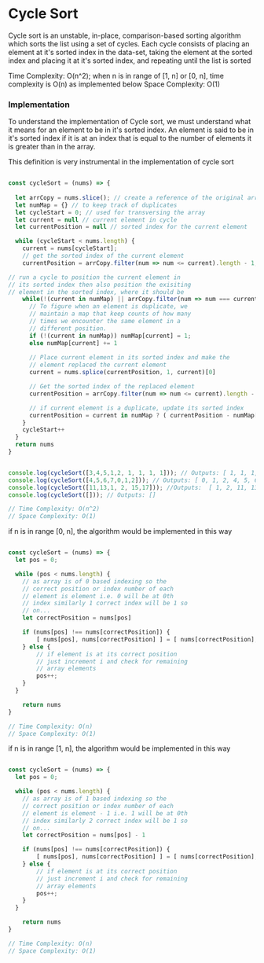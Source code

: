 # Cycle Sort

Cycle sort is an unstable, in-place, comparison-based sorting algorithm which sorts the list using a set of cycles. Each cycle consists of placing an element at it's sorted index in the data-set, taking the element at the sorted index and placing it at it's sorted index, and repeating until the list is sorted

Time Complexity: O(n^2); when n is in range of [1, n] or [0, n], time complexity is O(n) as implemented below
Space Complexity: O(1)

### Implementation 

To understand the implementation of Cycle sort, we must understand what it means for an element to be in it's sorted index. An element is said to be in it's sorted index if it is at an index that is equal to the number of elements it is greater than in the array.

This definition is very instrumental in the implementation of cycle sort

```js

const cycleSort = (nums) => {
  
  let arrCopy = nums.slice(); // create a reference of the original array
  let numMap = {} // to keep track of duplicates
  let cycleStart = 0; // used for transversing the array
  let current = null // current element in cycle
  let currentPosition = null // sorted index for the current element

  while (cycleStart < nums.length) {
    current = nums[cycleStart];
    // get the sorted index of the current element
    currentPosition = arrCopy.filter(num => num <= current).length - 1;

// run a cycle to position the current element in
// its sorted index then also position the exisiting
// element in the sorted index, where it should be
    while(!(current in numMap) || arrCopy.filter(num => num === current).length !== numMap[current]) {
      // To figure when an element is duplicate, we
      // maintain a map that keep counts of how many
      // times we encounter the same element in a 
      // different position.
      if (!(current in numMap)) numMap[current] = 1;
      else numMap[current] += 1
      
      // Place current element in its sorted index and make the
      // element replaced the current element
      current = nums.splice(currentPosition, 1, current)[0]

      // Get the sorted index of the replaced element
      currentPosition = arrCopy.filter(num => num <= current).length - 1;

      // if current element is a duplicate, update its sorted index
      currentPosition = current in numMap ? ( currentPosition - numMap[current]) : currentPosition
    }
    cycleStart++
  }
  return nums
}


console.log(cycleSort([3,4,5,1,2, 1, 1, 1, 1])); // Outputs: [ 1, 1, 1, 1, 1, 2, 3, 4, 5 ]
console.log(cycleSort([4,5,6,7,0,1,2])); // Outputs: [ 0, 1, 2, 4, 5, 6, 7 ]
console.log(cycleSort([11,13,1, 2, 15,17])); //Outputs:  [ 1, 2, 11, 13, 15, 17 ]
console.log(cycleSort([])); // Outputs: []

// Time Complexity: O(n^2)
// Space Complexity: O(1)

```

if n is in range [0, n], the algorithm would be implemented in this way

```js

const cycleSort = (nums) => {
  let pos = 0;

  while (pos < nums.length) {
    // as array is of 0 based indexing so the
    // correct position or index number of each
    // element is element i.e. 0 will be at 0th
    // index similarly 1 correct index will be 1 so
    // on...
    let correctPosition = nums[pos]

    if (nums[pos] !== nums[correctPosition]) {
        [ nums[pos], nums[correctPosition] ] = [ nums[correctPosition], nums[pos]];
    } else {
        // if element is at its correct position
        // just increment i and check for remaining
        // array elements
        pos++;
    }
  }

    return nums
}

// Time Complexity: O(n)
// Space Complexity: O(1)

```

if n is in range [1, n], the algorithm would be implemented in this way

```js

const cycleSort = (nums) => {
  let pos = 0;

  while (pos < nums.length) {
    // as array is of 1 based indexing so the
    // correct position or index number of each
    // element is element - 1 i.e. 1 will be at 0th
    // index similarly 2 correct index will be 1 so
    // on...
    let correctPosition = nums[pos] - 1

    if (nums[pos] !== nums[correctPosition]) {
        [ nums[pos], nums[correctPosition] ] = [ nums[correctPosition], nums[pos]];
    } else {
        // if element is at its correct position
        // just increment i and check for remaining
        // array elements
        pos++;
    }
  }

    return nums
}

// Time Complexity: O(n)
// Space Complexity: O(1)

```